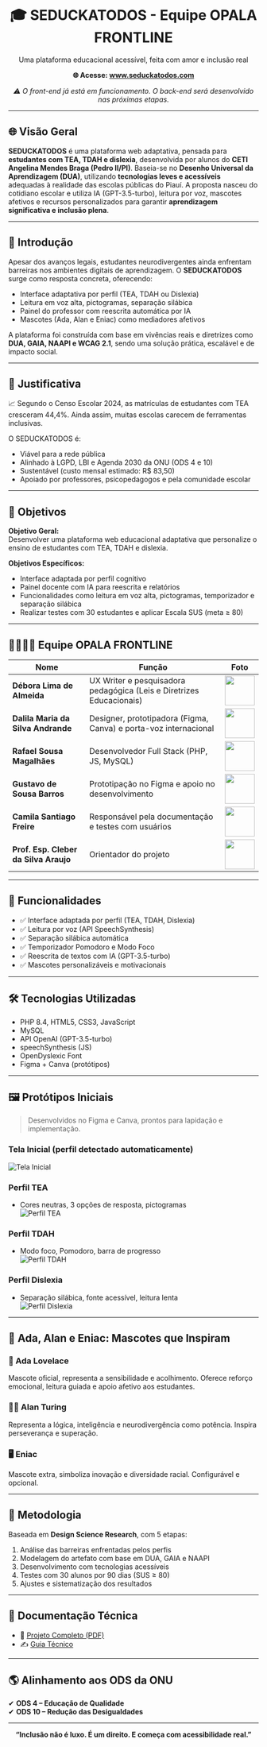 <h1 align="center">🎓 SEDUCKATODOS - Equipe OPALA FRONTLINE</h1>
<p align="center">Uma plataforma educacional acessível, feita com amor e inclusão real</p>
<p align="center"><strong>🌐 Acesse: <a href="https://www.seduckatodos.com.br" target="_blank">www.seduckatodos.com</a></strong></p>
<p align="center"><em>⚠️ O front-end já está em funcionamento. O back-end será desenvolvido nas próximas etapas.</em></p>

---

## 🌐 Visão Geral

**SEDUCKATODOS** é uma plataforma web adaptativa, pensada para **estudantes com TEA, TDAH e dislexia**, desenvolvida por alunos do **CETI Angelina Mendes Braga (Pedro II/PI)**. Baseia-se no **Desenho Universal da Aprendizagem (DUA)**, utilizando **tecnologias leves e acessíveis** adequadas à realidade das escolas públicas do Piauí. A proposta nasceu do cotidiano escolar e utiliza IA (GPT-3.5-turbo), leitura por voz, mascotes afetivos e recursos personalizados para garantir **aprendizagem significativa e inclusão plena**.

---

## 📘 Introdução

Apesar dos avanços legais, estudantes neurodivergentes ainda enfrentam barreiras nos ambientes digitais de aprendizagem. O **SEDUCKATODOS** surge como resposta concreta, oferecendo:

- Interface adaptativa por perfil (TEA, TDAH ou Dislexia)
- Leitura em voz alta, pictogramas, separação silábica
- Painel do professor com reescrita automática por IA
- Mascotes (Ada, Alan e Eniac) como mediadores afetivos

A plataforma foi construída com base em vivências reais e diretrizes como **DUA, GAIA, NAAPI e WCAG 2.1**, sendo uma solução prática, escalável e de impacto social.

---

## 📌 Justificativa

📈 Segundo o Censo Escolar 2024, as matrículas de estudantes com TEA cresceram 44,4%. Ainda assim, muitas escolas carecem de ferramentas inclusivas.

O SEDUCKATODOS é:

- Viável para a rede pública
- Alinhado à LGPD, LBI e Agenda 2030 da ONU (ODS 4 e 10)
- Sustentável (custo mensal estimado: R$ 83,50)
- Apoiado por professores, psicopedagogos e pela comunidade escolar

---

## 🎯 Objetivos

**Objetivo Geral:**  
Desenvolver uma plataforma web educacional adaptativa que personalize o ensino de estudantes com TEA, TDAH e dislexia.

**Objetivos Específicos:**

- Interface adaptada por perfil cognitivo
- Painel docente com IA para reescrita e relatórios
- Funcionalidades como leitura em voz alta, pictogramas, temporizador e separação silábica
- Realizar testes com 30 estudantes e aplicar Escala SUS (meta ≥ 80)

---

## 👨‍👩‍👧‍👦 Equipe OPALA FRONTLINE

| Nome                              | Função                                                                 | Foto                                              |
|-----------------------------------|------------------------------------------------------------------------|---------------------------------------------------|
| **Débora Lima de Almeida**        | UX Writer e pesquisadora pedagógica (Leis e Diretrizes Educacionais)   | <img src="Imagens/DEBORA.jpg" width="60"/>            |
| **Dalila Maria da Silva Andrande**| Designer, prototipadora (Figma, Canva) e porta-voz internacional       | <img src="Imagens/Dalila" width="60"/>            |
| **Rafael Sousa Magalhães**        | Desenvolvedor Full Stack (PHP, JS, MySQL)                              | <img src="Imagens/Rafael" width="60"/>            |
| **Gustavo de Sousa Barros**       | Prototipação no Figma e apoio no desenvolvimento                       | <img src="Imagens/Gustavo" width="60"/>           |
| **Camila Santiago Freire**        | Responsável pela documentação e testes com usuários                    | <img src="Imagens/CAMILA.jpg" width="60"/>            |
| **Prof. Esp. Cleber da Silva Araujo** | Orientador do projeto                                             | <img src="Imagens/cleber.jpg" width="60"/>        |

---

## 🧩 Funcionalidades

- ✅ Interface adaptada por perfil (TEA, TDAH, Dislexia)
- ✅ Leitura por voz (API SpeechSynthesis)
- ✅ Separação silábica automática
- ✅ Temporizador Pomodoro e Modo Foco
- ✅ Reescrita de textos com IA (GPT-3.5-turbo)
- ✅ Mascotes personalizáveis e motivacionais

---

## 🛠 Tecnologias Utilizadas

- PHP 8.4, HTML5, CSS3, JavaScript
- MySQL
- API OpenAI (GPT-3.5-turbo)
- speechSynthesis (JS)
- OpenDyslexic Font
- Figma + Canva (protótipos)

---

## 🖼️ Protótipos Iniciais

> Desenvolvidos no Figma e Canva, prontos para lapidação e implementação.

### Tela Inicial (perfil detectado automaticamente)
![Tela Inicial](Imagens/inicio.png)

### Perfil TEA
- Cores neutras, 3 opções de resposta, pictogramas  
![Perfil TEA](Imagens/tea.png)

### Perfil TDAH
- Modo foco, Pomodoro, barra de progresso  
![Perfil TDAH](Imagens/tdah.png)

### Perfil Dislexia
- Separação silábica, fonte acessível, leitura lenta  
![Perfil Dislexia](Imagens/dis.png)

---

## 🤖 Ada, Alan e Eniac: Mascotes que Inspiram

### 👩 Ada Lovelace
Mascote oficial, representa a sensibilidade e acolhimento. Oferece reforço emocional, leitura guiada e apoio afetivo aos estudantes.

### 👨‍💻 Alan Turing
Representa a lógica, inteligência e neurodivergência como potência. Inspira perseverança e superação.

### 🖥️ Eniac
Mascote extra, simboliza inovação e diversidade racial. Configurável e opcional.

---

## 📐 Metodologia

Baseada em **Design Science Research**, com 5 etapas:

1. Análise das barreiras enfrentadas pelos perfis  
2. Modelagem do artefato com base em DUA, GAIA e NAAPI  
3. Desenvolvimento com tecnologias acessíveis  
4. Testes com 30 alunos por 90 dias (SUS ≥ 80)  
5. Ajustes e sistematização dos resultados  

---

## 📄 Documentação Técnica

- 📘 [Projeto Completo (PDF)](https://drive.google.com/file/d/1cV8NFrtn2w7i4L86L3EefUYQx7MaKvDu/view?usp=sharing)  
- ✍️ [Guia Técnico](https://docs.google.com/document/d/148LGC_MVeleb9_el7V-T1q4-SAOP9v-7/edit?usp=sharing)

---

## 🌎 Alinhamento aos ODS da ONU

✔ **ODS 4 – Educação de Qualidade**  
✔ **ODS 10 – Redução das Desigualdades**

---

<p align="center"><strong>“Inclusão não é luxo. É um direito. E começa com acessibilidade real.”</strong></p>
